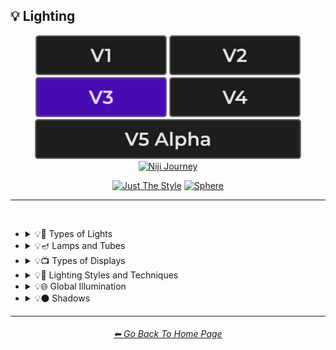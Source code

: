 <h2>💡 Lighting</h2>

<div align="center">

[<img src="/Images/Repo_Parts/Buttons/Version_Buttons/button_version_V1_inactive.webp?raw=true" alt="MidJourney V1" height="64" />](/Pages/MJ_V1/Style_Pages/Sphere/Lighting.md)
[<img src="/Images/Repo_Parts/Buttons/Version_Buttons/button_version_V2_inactive.webp?raw=true" alt="MidJourney V2" height="64" />](/Pages/MJ_V2/Style_Pages/Sphere/Lighting.md)
[<img src="/Images/Repo_Parts/Buttons/Version_Buttons/button_version_V3_active.webp?raw=true" alt="MidJourney V3" height="64" />](/Pages/MJ_V3/Style_Pages/Just_The_Style/Lighting.md)
[<img src="/Images/Repo_Parts/Buttons/Version_Buttons/button_version_V4_inactive.webp?raw=true" alt="MidJourney V4" height="64" />](/Pages/MJ_V4/Style_Pages/Just_The_Style/Lighting.md)
<br>
[<img src="/Images/Repo_Parts/Buttons/Version_Buttons/button_version_V5_Alpha_inactive_half.webp?raw=true" alt="MidJourney V5" height="64" />](/Pages/MJ_V5/Style_Pages/Just_The_Style/Lighting.md)
[<img src="/Images/Repo_Parts/Buttons/Version_Buttons/button_version_niji_inactive_half.webp?raw=true" alt="Niji Journey" height="64" />](/Pages/Niji_Journey/Niji_V4/Style_Pages/Lighting.md)

[<img src="/Images/Repo_Parts/Buttons/Image_Type_Buttons/button_just_the_style_active.webp?raw=true" alt="Just The Style" width="140.5" />](/Pages/MJ_V3/Style_Pages/Just_The_Style/Lighting.md)
[<img src="/Images/Repo_Parts/Buttons/Image_Type_Buttons/button_sphere_inactive.webp?raw=true" alt="Sphere" width="140.5" />](/Pages/MJ_V3/Style_Pages/Sphere/Lighting.md)

</div>

<hr>
<br>


- <details><summary>💡🏮 Types of Lights</summary><p><div align="center">

	| Spotlight | Floodlight |
	| :-: | :-: |
	| <img src="/Images/MJ_V3/MidJourney_Styles/Spotlight.webp?raw=true" width="256" /> | <img src="/Images/MJ_V3/MidJourney_Styles/Floodlight.webp?raw=true" width="256" /> |
	
	<br>
	
	| Frontlight | Halfrear Lighting | Backlight |
	| :-: | :-: | :-: |
	| <img src="/Images/MJ_V3/MidJourney_Styles/Frontlight.webp?raw=true" width="256" /> | <img src="/Images/MJ_V3/MidJourney_Styles/Halfrear_Lighting.webp?raw=true" width="256" /> | <img src="/Images/MJ_V3/MidJourney_Styles/Backlight.webp?raw=true" width="256" /> | 
	
	<br>
	
	| Rim Lights | Rim Lighting | Marquee |
	| :-: | :-: | :-: |
	| <img src="/Images/MJ_V3/MidJourney_Styles/Rim_Lights.webp?raw=true" width="256" /> | <img src="/Images/MJ_V3/MidJourney_Styles/Rim_Lighting.webp?raw=true" width="256" /> | <img src="/Images/MJ_V3/MidJourney_Styles/Marquee.webp?raw=true" width="256" /> |
	
	<br>
	
	| Strobe | Strobe Light | Stroboscope |
	| :-: | :-: | :-: |
	| <img src="/Images/MJ_V3/MidJourney_Styles/Strobe.webp?raw=true" width="256" /> | <img src="/Images/MJ_V3/MidJourney_Styles/Strobe_Light.webp?raw=true" width="256" /> | <img src="/Images/MJ_V3/MidJourney_Styles/Stroboscope.webp?raw=true" width="256" /> |

	<br>

	| Flickering Light | Bubble Light |
    | :-: | :-: |
    | <img src="/Images/MJ_V3/MidJourney_Styles/Flickering_Light.webp?raw=true" width="256" /> | <img src="/Images/MJ_V3/MidJourney_Styles/Bubble_Light.webp?raw=true" width="256" /> |

    <br>

	| Dim | Dim Lighting | Dark Lighting |
	| :-: | :-: | :-: |
	| <img src="/Images/MJ_V3/MidJourney_Styles/Dim.webp?raw=true" width="256" /> | <img src="/Images/MJ_V3/MidJourney_Styles/Dim_Lighting.webp?raw=true" width="256" /> | <img src="/Images/MJ_V3/MidJourney_Styles/Dark_Lighting.webp?raw=true" width="256" /> |

	<br>
	
	| Bright | Ultrabright | Blinding Light |
	| :-: | :-: | :-: |
	| <img src="/Images/MJ_V3/MidJourney_Styles/Bright.webp?raw=true" width="256" /> | <img src="/Images/MJ_V3/MidJourney_Styles/Ultrabright.webp?raw=true" width="256" /> | <img src="/Images/MJ_V3/MidJourney_Styles/Wave_10/Blinding_Light.webp?raw=true" width="256" /> |
	
	<br>
	
	| Crepuscular Rays | Rays of Shimmering Light | Godrays |
	| :-: | :-: | :-: |
	| <img src="/Images/MJ_V3/MidJourney_Styles/Crepuscular_Rays.webp?raw=true" width="256" /> | <img src="/Images/MJ_V3/MidJourney_Styles/Rays_of_Shimmering_Light.webp?raw=true" width="256" /> | <img src="/Images/MJ_V3/MidJourney_Styles/Godrays.webp?raw=true" width="256" /> |
	
	<br>
	
	| Artificial Lighting | Natural Lighting |
	| :-: | :-: |
	| <img src="/Images/MJ_V3/MidJourney_Styles/Artificial_Lighting.webp?raw=true" width="256" /> | <img src="/Images/MJ_V3/MidJourney_Styles/Natural_Lighting.webp?raw=true" width="256" /> |
		
	<br>

	| Sunlight | Direct Sunlight | Sunshine Ray |
	| :-: | :-: | :-: |
	| <img src="/Images/MJ_V3/MidJourney_Styles/Sunlight.webp?raw=true" width="256" /> | <img src="/Images/MJ_V3/MidJourney_Styles/Wave_10/Direct_Sunlight.webp?raw=true" width="256" /> | <img src="/Images/MJ_V3/MidJourney_Styles/Sunshine_Ray.webp?raw=true" width="256" /> |
	
	<br>

	| Sunbeams | Sunshaft |
	| :-: | :-: |
	| <img src="/Images/MJ_V3/MidJourney_Styles/Wave_11/Sunbeams.webp?raw=true" width="256" /> | <img src="/Images/MJ_V3/MidJourney_Styles/Sunshaft.webp?raw=true" width="256" /> |
	
	<br>

	| Moonbeams | Starlight |
	| :-: | :-: |
	| <img src="/Images/MJ_V3/MidJourney_Styles/Wave_11/Moonbeams.webp?raw=true" width="256" /> | <img src="/Images/MJ_V3/MidJourney_Styles/Wave_11/Starlight.webp?raw=true" width="256" /> |

	<br>
	
	| Waning Light | Radiant Light |
	| :-: | :-: |
	| <img src="/Images/MJ_V3/MidJourney_Styles/Waning_Light.webp?raw=true" width="256" /> | <img src="/Images/MJ_V3/MidJourney_Styles/Radiant_Light.webp?raw=true" width="256" /> |

	<br>

	| Incandescent | Fluorescent |
	| :-: | :-: |
	| <img src="/Images/MJ_V3/MidJourney_Styles/Incandescent.webp?raw=true" width="256" /> | <img src="/Images/MJ_V3/MidJourney_Styles/Fluorescent.webp?raw=true" width="256" /> |

	<br>

	| CFL | CFL Light |
	| :-: | :-: |
	| <img src="/Images/MJ_V3/MidJourney_Styles/Wave_11/CFL.webp?raw=true" width="256" /> | <img src="/Images/MJ_V3/MidJourney_Styles/Wave_11/CFL_Light.webp?raw=true" width="256" /> |
	
	<br>

	| Candlelight | Torch | Torch Light |
	| :-: | :-: | :-: |
	| <img src="/Images/MJ_V3/MidJourney_Styles/Candlelight.webp?raw=true" width="256" /> | <img src="/Images/MJ_V3/MidJourney_Styles/Wave_11/Torch.webp?raw=true" width="256" /> | <img src="/Images/MJ_V3/MidJourney_Styles/Wave_11/Torch_Light.webp?raw=true" width="256" /> |

	<br>

	| Northern Lights |
	| :-: |
	| <img src="/Images/MJ_V3/MidJourney_Styles/Wave_10/Northern_Lights.webp?raw=true" width="256" /> |
	
	<br>
	
	| Tesla Coil | Electric Arc |
	| :-: | :-: |
	| <img src="/Images/MJ_V3/MidJourney_Styles/Tesla_Coil.webp?raw=true" width="256" /> | <img src="/Images/MJ_V3/MidJourney_Styles/Electric_Arc.webp?raw=true" width="256" /> |

	<br>

	| Glow Stick | Blacklight |
	| :-: | :-: |
	| <img src="/Images/MJ_V3/MidJourney_Styles/Glow_Stick.webp?raw=true" width="256" /> | <img src="/Images/MJ_V3/MidJourney_Styles/Wave_11/Blacklight.webp?raw=true" width="256" /> |

	<br>

	| Laser | Laser Light Show |
	| :-: | :-: |
	| <img src="/Images/MJ_V3/MidJourney_Styles/Laser.webp?raw=true" width="256" /> | <img src="/Images/MJ_V3/MidJourney_Styles/Wave_11/Laser_Light_Show.webp?raw=true" width="256" /> |

	<br>
	
	| Dye-Laser | Ion-Laser | Gas-Laser |
	| :-: | :-: | :-: |
	| <img src="/Images/MJ_V3/MidJourney_Styles/Wave_14/Dye-Laser.webp?raw=true" width="256" /> | <img src="/Images/MJ_V3/MidJourney_Styles/Wave_14/Ion-Laser.webp?raw=true" width="256" /> | <img src="/Images/MJ_V3/MidJourney_Styles/Wave_14/Gas-Laser.webp?raw=true" width="256" /> |

	<br>

	| Gobo | Gobo Light |
    | :-: | :-: |
    | <img src="/Images/MJ_V3/MidJourney_Styles/Gobo.webp?raw=true" width="256" /> | <img src="/Images/MJ_V3/MidJourney_Styles/Gobo_Light.webp?raw=true" width="256" /> |

    <br>
	
	| Halogen | Argon Flash |
	| :-: | :-: |
	| <img src="/Images/MJ_V3/MidJourney_Styles/Halogen.webp?raw=true" width="256" /> | <img src="/Images/MJ_V3/MidJourney_Styles/Wave_14/Argon_Flash.webp?raw=true" width="256" /> |

	<br>
	
	| Lantern | Schwarz Lantern | Coleman Lantern |
	| :-: | :-: | :-: |
	| <img src="/Images/MJ_V3/MidJourney_Styles/Lantern.webp?raw=true" width="256" /> | <img src="/Images/MJ_V3/MidJourney_Styles/Schwarz_Lantern.webp?raw=true" width="256" /> | <img src="/Images/MJ_V3/MidJourney_Styles/Wave_14/Coleman_Lantern.webp?raw=true" width="256" /> |

	<br>

	| Flare | Ember Light |
	| :-: | :-: |
	| <img src="/Images/MJ_V3/MidJourney_Styles/Flare.webp?raw=true" width="256" /> | <img src="/Images/MJ_V3/MidJourney_Styles/Wave_14/Ember_Light.webp?raw=true" width="256" /> |

	<br>
	
	| Edison Bulb |
	| :-: |
	| <img src="/Images/MJ_V3/MidJourney_Styles/Edison_Bulb.webp?raw=true" width="256" /> |

	<br>
	
	| Nightlight | Christmas Lights |
	| :-: | :-: |
	| <img src="/Images/MJ_V3/MidJourney_Styles/Nightlight.webp?raw=true" width="256" /> | <img src="/Images/MJ_V3/MidJourney_Styles/Christmas_Lights.webp?raw=true" width="256" /> |

	<br>

	| Optical Fiber | Electroluminescent Wire | Electromagnetic Spectrum |
	| :-: | :-: | :-: |
	| <img src="/Images/MJ_V3/MidJourney_Styles/Optical_Fiber.webp?raw=true" width="256" /> | <img src="/Images/MJ_V3/MidJourney_Styles/Electroluminescent_Wire.webp?raw=true" width="256" /> | <img src="/Images/MJ_V3/MidJourney_Styles/Electromagnetic_Spectrum.webp?raw=true" width="256" /> |

	<br>
	
	| Infrared | Ultraviolet | UV |
	| :-: | :-: | :-: |
	| <img src="/Images/MJ_V3/MidJourney_Styles/Infrared.webp?raw=true" width="256" /> | <img src="/Images/MJ_V3/MidJourney_Styles/Ultraviolet.webp?raw=true" width="256" /> | <img src="/Images/MJ_V3/MidJourney_Styles/UV.webp?raw=true" width="256" /> | 

	<br>
	
	| X-Ray | Lightspeed |
	| :-: | :-: |
	| <img src="/Images/MJ_V3/MidJourney_Styles/X-Ray.webp?raw=true" width="256" /> | <img src="/Images/MJ_V3/MidJourney_Styles/Lightspeed.webp?raw=true" width="256" /> |

	<br>

	| Nightclub |
	| :-: |
	| <img src="/Images/MJ_V3/MidJourney_Styles/Wave_10/Nightclub.webp?raw=true" width="256" /> |
	
	<br>
	
	| Glowing Radioactivity | Nuclear Waste | Glowing Nuclear Waste |
	| :-: | :-: | :-: |
	| <img src="/Images/MJ_V3/MidJourney_Styles/Wave_10/Glowing_Radioactivity.webp?raw=true" width="256" /> | <img src="/Images/MJ_V3/MidJourney_Styles/Wave_10/Nuclear_Waste.webp?raw=true" width="256" /> | <img src="/Images/MJ_V3/MidJourney_Styles/Wave_10/Glowing_Nuclear_Waste.webp?raw=true" width="256" /> |

	</div></p></details>


- <details><summary>💡🪔 Lamps and Tubes</summary><p><div align="center">

	| Flash-Lamp | Flashtube |
	| :-: | :-: |
	| <img src="/Images/MJ_V3/MidJourney_Styles/Wave_14/Flash-Lamp.webp?raw=true" width="256" /> | <img src="/Images/MJ_V3/MidJourney_Styles/Wave_14/Flashtube.webp?raw=true" width="256" /> |

	<br>

	| Incandescent Lamp | Fluorescent Lamp |
	| :-: | :-: |
	| <img src="/Images/MJ_V3/MidJourney_Styles/Incandescent_Lamp.webp?raw=true" width="256" /> | <img src="/Images/MJ_V3/MidJourney_Styles/Fluorescent_Lamp.webp?raw=true" width="256" /> |

	<br>

	| Plasma Globe | Plasma Lamp | Lava Lamp |
	| :-: | :-: | :-: |
	| <img src="/Images/MJ_V3/MidJourney_Styles/Plasma_Globe.webp?raw=true" width="256" /> | <img src="/Images/MJ_V3/MidJourney_Styles/Wave_11/Plasma_Lamp.webp?raw=true" width="256" /> | <img src="/Images/MJ_V3/MidJourney_Styles/Lava_Lamp.webp?raw=true" width="256" /> |

	<br>

	| Crackle Tube |
	| :-: |
	| <img src="/Images/MJ_V3/MidJourney_Styles/Crackle_Tube.webp?raw=true" width="256" /> |

	<br>

	| Halogen Lamp |
	| :-: |
	| <img src="/Images/MJ_V3/MidJourney_Styles/Halogen_Lamp.webp?raw=true" width="256" /> |

	<br>

	| Neon Lamp | Xenon Lamp | Krypton Lamp |
	| :-: | :-: | :-: |
	| <img src="/Images/MJ_V3/MidJourney_Styles/Neon_Lamp.webp?raw=true" width="256" /> | <img src="/Images/MJ_V3/MidJourney_Styles/Xenon_Lamp.webp?raw=true" width="256" /> | <img src="/Images/MJ_V3/MidJourney_Styles/Krypton_Lamp.webp?raw=true" width="256" /> |

	<br>

	| Argon Lamp |
	| :-: |
	| <img src="/Images/MJ_V3/MidJourney_Styles/Argon_Lamp.webp?raw=true" width="256" /> |

	<br>

	| Helium Lamp | Carbide Lamp |
	| :-: | :-: |
	| <img src="/Images/MJ_V3/MidJourney_Styles/Helium_Lamp.webp?raw=true" width="256" /> | <img src="/Images/MJ_V3/MidJourney_Styles/Carbide_Lamp.webp?raw=true" width="256" /> |

	<br>

	| Argand Lamp | Diya Lamp | Arc Lamp |
	| :-: | :-: | :-: |
	| <img src="/Images/MJ_V3/MidJourney_Styles/Argand_Lamp.webp?raw=true" width="256" /> | <img src="/Images/MJ_V3/MidJourney_Styles/Diya_Lamp.webp?raw=true" width="256" /> | <img src="/Images/MJ_V3/MidJourney_Styles/Wave_11/Arc_Lamp.webp?raw=true" width="256" /> |

	<br>

	| Gas Lamp | Gas Mantle | Kerosene Lamp |
	| :-: | :-: | :-: |
	| <img src="/Images/MJ_V3/MidJourney_Styles/Wave_14/Gas_Lamp.webp?raw=true" width="256" /> | <img src="/Images/MJ_V3/MidJourney_Styles/Wave_14/Gas_Mantle.webp?raw=true" width="256" /> | <img src="/Images/MJ_V3/MidJourney_Styles/Wave_14/Kerosene_Lamp.webp?raw=true" width="256" /> |

	<br>

	| Tilley Lamp | Oil Lamp |
	| :-: | :-: |
	| <img src="/Images/MJ_V3/MidJourney_Styles/Wave_14/Tilley_Lamp.webp?raw=true" width="256" /> | <img src="/Images/MJ_V3/MidJourney_Styles/Wave_14/Oil_Lamp.webp?raw=true" width="256" /> |

	<br>

	| Mercury-Vapor Lamp | Metal-Halide Lamp | Sodium-Vapor Lamp |
	| :-: | :-: | :-: |
	| <img src="/Images/MJ_V3/MidJourney_Styles/Wave_14/Mercury-Vapor_Lamp.webp?raw=true" width="256" /> | <img src="/Images/MJ_V3/MidJourney_Styles/Wave_14/Metal-Halide_Lamp.webp?raw=true" width="256" /> | <img src="/Images/MJ_V3/MidJourney_Styles/Wave_14/Sodium-Vapor_Lamp.webp?raw=true" width="256" /> |

	<br>

	| Sulfur Lamp | Hollow-Cathode Lamp | Electrodeless Lamp |
	| :-: | :-: | :-: |
	| <img src="/Images/MJ_V3/MidJourney_Styles/Wave_14/Sulfur_Lamp.webp?raw=true" width="256" /> | <img src="/Images/MJ_V3/MidJourney_Styles/Wave_14/Hollow-Cathode_Lamp.webp?raw=true" width="256" /> | <img src="/Images/MJ_V3/MidJourney_Styles/Wave_14/Electrodeless_Lamp.webp?raw=true" width="256" /> |

	<br>

	| Nixie Tube | Rubens-Tube |
	| :-: | :-: |
	| <img src="/Images/MJ_V3/MidJourney_Styles/Nixie_Tube.webp?raw=true" width="256" /> | <img src="/Images/MJ_V3/MidJourney_Styles/Wave_11/Rubens-Tube.webp?raw=true" width="256" /> |

	<br>

	| Vacuum Tube Lamp | Geissler Tube | Dekatron |
	| :-: | :-: | :-: |
	| <img src="/Images/MJ_V3/MidJourney_Styles/Vacuum_Tube_Lamp.webp?raw=true" width="256" /> | <img src="/Images/MJ_V3/MidJourney_Styles/Wave_14/Geissler_Tube.webp?raw=true" width="256" /> | <img src="/Images/MJ_V3/MidJourney_Styles/Wave_14/Dekatron.webp?raw=true" width="256" /> |

  </div></p></details>


- <details><summary>💡📺 Types of Displays</summary><p><div align="center">
	
	| 7 Segment Display | Dot Matrix Display | Electroluminescent Display |
	| :-: | :-: | :-: |
	| <img src="/Images/MJ_V3/MidJourney_Styles/7_Segment_Display.webp?raw=true" width="256" /> | <img src="/Images/MJ_V3/MidJourney_Styles/Dot_Matrix_Display.webp?raw=true" width="256" /> | <img src="/Images/MJ_V3/MidJourney_Styles/Electroluminescent_Display.webp?raw=true" width="256" /> |
	
	<br>

	| CRT | Vacuum Fluorescent Display | Phosphor Display |
	| :-: | :-: | :-: |
	| <img src="/Images/MJ_V3/MidJourney_Styles/CRT.webp?raw=true" width="256" /> | <img src="/Images/MJ_V3/MidJourney_Styles/Vacuum_Fluorescent_Display.webp?raw=true" width="256" /> | <img src="/Images/MJ_V3/MidJourney_Styles/Phosphor_Display.webp?raw=true" width="256" /> |
	
	<br>
	
	| LCD | LED |
	| :-: | :-: |
	| <img src="/Images/MJ_V3/MidJourney_Styles/LCD.webp?raw=true" width="256" /> | <img src="/Images/MJ_V3/MidJourney_Styles/LED.webp?raw=true" width="256" /> |
	
	<br>
	
	| OLED | AMOLED |
	| :-: | :-: |
	| <img src="/Images/MJ_V3/MidJourney_Styles/OLED.webp?raw=true" width="256" /> | <img src="/Images/MJ_V3/MidJourney_Styles/AMOLED.webp?raw=true" width="256" /> |
	
	<br>
	
	| Plasma Display | Quantum Dot | Quantum Dot Display |
	| :-: | :-: | :-: |
	| <img src="/Images/MJ_V3/MidJourney_Styles/Plasma_Display.webp?raw=true" width="256" /> | <img src="/Images/MJ_V3/MidJourney_Styles/Quantum_Dot.webp?raw=true" width="256" /> | <img src="/Images/MJ_V3/MidJourney_Styles/Quantum_Dot_Display.webp?raw=true" width="256" /> |

	<br>

	| Jumbotron |
	| :-: |
	| <img src="/Images/MJ_V3/MidJourney_Styles/Jumbotron.webp?raw=true" width="256" /> |

	</div></p></details>


- <details><summary>💡🔦 Lighting Styles and Techniques</summary><p><div align="center">

	| Lighting | Illuminated | Illumination |
	| :-: | :-: | :-: |
	| <img src="/Images/MJ_V3/MidJourney_Styles/Wave_13/Lighting.webp?raw=true" width="256" /> | <img src="/Images/MJ_V3/MidJourney_Styles/Wave_13/Illuminated.webp?raw=true" width="256" /> | <img src="/Images/MJ_V3/MidJourney_Styles/Wave_13/Illumination.webp?raw=true" width="256" /> |
	
	<br>

	| Moody Lighting | Mood Lighting |
	| :-: | :-: |
	| <img src="/Images/MJ_V3/MidJourney_Styles/Moody_Lighting.webp?raw=true" width="256" /> | <img src="/Images/MJ_V3/MidJourney_Styles/Mood_Lighting.webp?raw=true" width="256" /> |

	<br>

	| Cinematic Lighting | Studio Lighting | Cove Lighting |
	| :-: | :-: | :-: |
	| <img src="/Images/MJ_V3/MidJourney_Styles/Cinematic_Lighting.webp?raw=true" width="256" /> | <img src="/Images/MJ_V3/MidJourney_Styles/Studio_Lighting.webp?raw=true" width="256" /> | <img src="/Images/MJ_V3/MidJourney_Styles/Cove_Lighting.webp?raw=true" width="256" /> |
	
	<br>
	
	| Soft Lighting | Hard Lighting | Accent Lighting |
	| :-: | :-: | :-: |
	| <img src="/Images/MJ_V3/MidJourney_Styles/Soft_Lighting.webp?raw=true" width="256" /> | <img src="/Images/MJ_V3/MidJourney_Styles/Hard_Lighting.webp?raw=true" width="256" /> | <img src="/Images/MJ_V3/MidJourney_Styles/Accent_Lighting.webp?raw=true" width="256" /> |
	
	<br>
	
	| Volumetric | Volumetric Lighting | Contre-Jour |
	| :-: | :-: | :-: |
	| <img src="/Images/MJ_V3/MidJourney_Styles/Volumetric.webp?raw=true" width="256" /> | <img src="/Images/MJ_V3/MidJourney_Styles/Volumetric_Lighting.webp?raw=true" width="256" /> | <img src="/Images/MJ_V3/MidJourney_Styles/Contre-Jour.webp?raw=true" width="256" /> |
	
	<br>
	
	| Rembrandt Lighting | Split Lighting | Beautiful Lighting |
	| :-: | :-: | :-: |
	| <img src="/Images/MJ_V3/MidJourney_Styles/Rembrandt_Lighting.webp?raw=true" width="256" /> | <img src="/Images/MJ_V3/MidJourney_Styles/Split_Lighting.webp?raw=true" width="256" /> | <img src="/Images/MJ_V3/MidJourney_Styles/Beautiful_Lighting.webp?raw=true" width="256" /> |

	<br>
	
	| Low-Key Lighting | High-Key Lighting |
	| :-: | :-: |
	| <img src="/Images/MJ_V3/MidJourney_Styles/Low-Key_Lighting.webp?raw=true" width="256" /> | <img src="/Images/MJ_V3/MidJourney_Styles/High-Key_Lighting.webp?raw=true" width="256" /> |
	
	<br>
	
	| Downlighting | Uplighting |
	| :-: | :-: |
	| <img src="/Images/MJ_V3/MidJourney_Styles/Downlighting.webp?raw=true" width="256" /> | <img src="/Images/MJ_V3/MidJourney_Styles/Uplighting.webp?raw=true" width="256" /> |
	
	<br>
	
	| Under-Illumination | Over-Illumination |
	| :-: | :-: |
	| <img src="/Images/MJ_V3/MidJourney_Styles/Under-Illumination.webp?raw=true" width="256" /> | <img src="/Images/MJ_V3/MidJourney_Styles/Over-Illumination.webp?raw=true" width="256" /> |

	<br>
	
	| Veiling Flare | Caustic Lighting | Ethereal Lighting |
	| :-: | :-: | :-: |
	| <img src="/Images/MJ_V3/MidJourney_Styles/Veiling_Flare.webp?raw=true" width="256" /> | <img src="/Images/MJ_V3/MidJourney_Styles/Caustic_Lighting.webp?raw=true" width="256" /> | <img src="/Images/MJ_V3/MidJourney_Styles/Ethereal_Lighting.webp?raw=true" width="256" /> |

	<br>

	| Nightclub Lighting | DJ Lighting |
	| :-: | :-: |
	| <img src="/Images/MJ_V3/MidJourney_Styles/Wave_10/Nightclub_Lighting.webp?raw=true" width="256" /> | <img src="/Images/MJ_V3/MidJourney_Styles/DJ_Lighting.webp?raw=true" width="256" /> |

	<br>

	| Concert Lighting | Museum Lighting |
	| :-: | :-: |
	| <img src="/Images/MJ_V3/MidJourney_Styles/Wave_10/Concert_Lighting.webp?raw=true" width="256" /> | <img src="/Images/MJ_V3/MidJourney_Styles/Wave_11/Museum_Lighting.webp?raw=true" width="256" /> |

	<br>

	| Light Pollution |
	| :-: |
	| <img src="/Images/MJ_V3/MidJourney_Styles/Light_Pollution.webp?raw=true" width="256" /> |

	<br>
	
	| Epic Light |
	| :-: |
	| <img src="/Images/MJ_V3/MidJourney_Styles/Epic_Light.webp?raw=true" width="256" /> |

	</div></p></details>


- <details><summary>💡🌐 Global Illumination</summary><p><div align="center">

	| Global Illumination | Lumen Global Illumination | Screen Space Global Illumination |
	| :-: | :-: | :-: |
	| <img src="/Images/MJ_V3/MidJourney_Styles/Global_Illumination.webp?raw=true" width="256" /> | <img src="/Images/MJ_V3/MidJourney_Styles/Lumen_Global_Illumination.webp?raw=true" width="256" /> | <img src="/Images/MJ_V3/MidJourney_Styles/Screen_Space_Global_Illumination.webp?raw=true" width="256" /> | 
	
	<br>
	
	| Ray Tracing Global Illumination |
	| :-: |
	| <img src="/Images/MJ_V3/MidJourney_Styles/Ray_Tracing_Global_Illumination.webp?raw=true" width="256" /> |

	<br>

	| Photon-Mapping |
	| :-: |
	| <img src="/Images/MJ_V3/MidJourney_Styles/Photon-Mapping.webp?raw=true" width="256" /> |

	</div></p></details>


- <details><summary>💡⚫ Shadows</summary><p><div align="center">
	
	| Shadow | Shadows | Ray Traced Shadows |
	| :-: | :-: | :-: |
	| <img src="/Images/MJ_V3/MidJourney_Styles/Wave_13/Shadow.webp?raw=true" width="256" /> | <img src="/Images/MJ_V3/MidJourney_Styles/Shadows.webp?raw=true" width="256" /> | <img src="/Images/MJ_V3/MidJourney_Styles/Ray_Traced_Shadows.webp?raw=true" width="256" /> |

	</div></p></details>

<hr><!--------------->
<div align="center">
<h6><a href="/README.md">⬅ Go Back To Home Page</a></h6>
</div>
